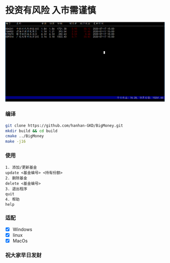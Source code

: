 # 投资有风险 入市需谨慎

![sample](./1594979779.jpg)
### 编译

``` sh
git clone https://github.com/hanhan-GKD/BigMoney.git
mkdir build && cd build 
cmake ../BigMoney
make -j16
```

### 使用
```
1. 添加/更新基金 
update <基金编号> <持有份额>
2. 删除基金
delete <基金编号>
3. 退出程序
quit
4. 帮助
help
```
 
### 适配

- [x] Windows
- [x] linux
- [x] MacOs

###  祝大家早日发财
